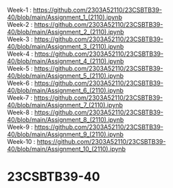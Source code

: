 Week-1 : https://github.com/2303A52110/23CSBTB39-40/blob/main/Assignment_1_(2110).ipynb                  
Week-2 : https://github.com/2303A52110/23CSBTB39-40/blob/main/Assignment_2_(2110).ipynb                         
Week-3 : https://github.com/2303A52110/23CSBTB39-40/blob/main/Assignment_3_(2110).ipynb                          
Week-4 : https://github.com/2303A52110/23CSBTB39-40/blob/main/Assignment_4_(2110).ipynb                           
Week-5 : https://github.com/2303A52110/23CSBTB39-40/blob/main/Assignment_5_(2110).ipynb                            
Week-6 : https://github.com/2303A52110/23CSBTB39-40/blob/main/Assignment_6_(2110).ipynb                             
Week-7 : https://github.com/2303A52110/23CSBTB39-40/blob/main/Assignment_7_(2110).ipynb                       
Week-8 : https://github.com/2303A52110/23CSBTB39-40/blob/main/Assignment_8_(2110).ipynb                
Week-9 : https://github.com/2303A52110/23CSBTB39-40/blob/main/Assignment_9_(2110).ipynb                   
Week-10 : https://github.com/2303A52110/23CSBTB39-40/blob/main/Assignment_10_(2110).ipynb
# 23CSBTB39-40
